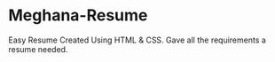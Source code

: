 # Meghana-Resume
Easy Resume Created Using HTML &amp; CSS. Gave all the requirements a resume needed.
